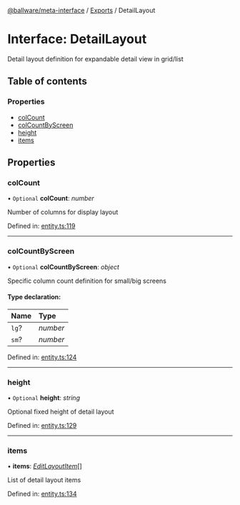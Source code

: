[@ballware/meta-interface](../README.md) / [Exports](../modules.md) / DetailLayout

# Interface: DetailLayout

Detail layout definition for expandable detail view in grid/list

## Table of contents

### Properties

- [colCount](detaillayout.md#colcount)
- [colCountByScreen](detaillayout.md#colcountbyscreen)
- [height](detaillayout.md#height)
- [items](detaillayout.md#items)

## Properties

### colCount

• `Optional` **colCount**: *number*

Number of columns for display layout

Defined in: [entity.ts:119](https://github.com/ballware/ballware-client/blob/5f55ce4/packages/meta-interface/src/entity.ts#L119)

___

### colCountByScreen

• `Optional` **colCountByScreen**: *object*

Specific column count definition for small/big screens

#### Type declaration:

Name | Type |
:------ | :------ |
`lg`? | *number* |
`sm`? | *number* |

Defined in: [entity.ts:124](https://github.com/ballware/ballware-client/blob/5f55ce4/packages/meta-interface/src/entity.ts#L124)

___

### height

• `Optional` **height**: *string*

Optional fixed height of detail layout

Defined in: [entity.ts:129](https://github.com/ballware/ballware-client/blob/5f55ce4/packages/meta-interface/src/entity.ts#L129)

___

### items

• **items**: [*EditLayoutItem*](editlayoutitem.md)[]

List of detail layout items

Defined in: [entity.ts:134](https://github.com/ballware/ballware-client/blob/5f55ce4/packages/meta-interface/src/entity.ts#L134)
